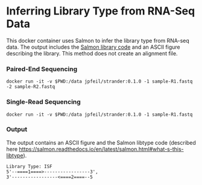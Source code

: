 # Inferring Library Type from RNA-Seq Data
This docker container uses Salmon to infer the library type from RNA-seq data. 
The output includes the [Salmon library code](https://salmon.readthedocs.io/en/latest/library_type.html) 
and an ASCII figure describing the library. This method does not create an alignment file. 

### Paired-End Sequencing
```
docker run -it -v $PWD:/data jpfeil/strander:0.1.0 -1 sample-R1.fastq -2 sample-R2.fastq
```

### Single-Read Sequencing
```
docker run -it -v $PWD:/data jpfeil/strander:0.1.0 -1 sample-R1.fastq
```

### Output
The output contains an ASCII figure and the Salmon libtype code (described here https://salmon.readthedocs.io/en/latest/salmon.html#what-s-this-libtype).

```
Library Type: ISF
5'--====1====>-----------------3',
3'-----------------<====2====--5
```

